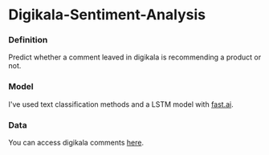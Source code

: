 # Digikala-Sentiment-Analysis

### Definition
Predict whether a comment leaved in digikala is recommending a product or not.

### Model
I've used text classification methods and a LSTM model with [fast.ai](https://github.com/fastai/fastai).

### Data
You can access digikala comments [here](https://www.digikala.com/opendata/).
